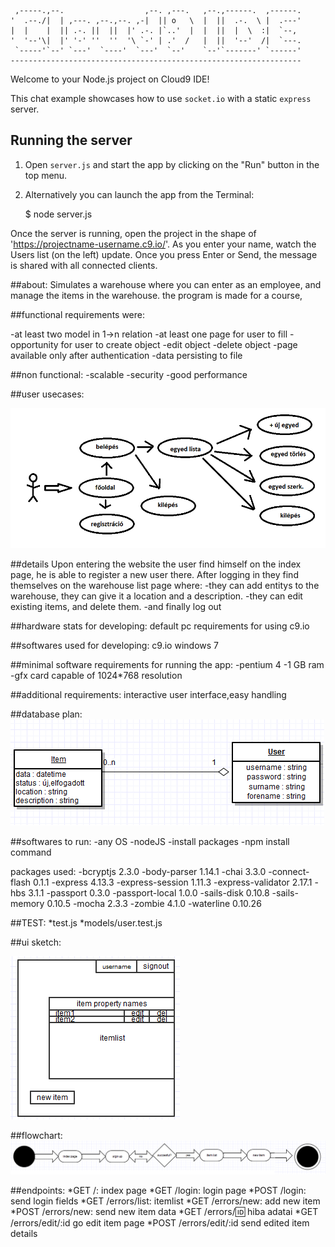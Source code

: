 
     ,-----.,--.                  ,--. ,---.   ,--.,------.  ,------.
    '  .--./|  | ,---. ,--.,--. ,-|  || o   \  |  ||  .-.  \ |  .---'
    |  |    |  || .-. ||  ||  |' .-. |`..'  |  |  ||  |  \  :|  `--, 
    '  '--'\|  |' '-' ''  ''  '\ `-' | .'  /   |  ||  '--'  /|  `---.
     `-----'`--' `---'  `----'  `---'  `--'    `--'`-------' `------'
    ----------------------------------------------------------------- 


Welcome to your Node.js project on Cloud9 IDE!

This chat example showcases how to use `socket.io` with a static `express` server.

## Running the server

1) Open `server.js` and start the app by clicking on the "Run" button in the top menu.

2) Alternatively you can launch the app from the Terminal:

    $ node server.js

Once the server is running, open the project in the shape of 'https://projectname-username.c9.io/'. As you enter your name, watch the Users list (on the left) update. Once you press Enter or Send, the message is shared with all connected clients.

##about:
Simulates a warehouse where you can enter as an employee, and manage the items in the warehouse.
the program is made for a course, 

##functional requirements were:

-at least two model in 1->n relation
-at least one page for user to fill
-opportunity for user to create object
-edit object
-delete object
-page available only after authentication
-data persisting to file


##non functional:
-scalable
-security
-good performance

##user usecases:

![usecase](readme/esetdiagram.png)

##details
Upon entering the website the user find himself on the index page, he is able to register a new user there.
After logging in they find themselves on the warehouse list page where: 
-they can add entitys to the warehouse, they can give it a location and a description.
-they can edit existing items, and delete them.
-and finally log out

##hardware stats for developing:
default pc requirements for using c9.io

##softwares used for developing:
c9.io
windows 7 

##minimal software requirements for running the app:
-pentium 4
-1 GB ram
-gfx card capable of 1024*768 resolution

##additional requirements:
interactive user interface,easy handling

##database plan:
![clickable](readme/structure.png)

##softwares to run:
-any OS
-nodeJS
-install packages
  -npm install <package name>  command

packages used:
-bcryptjs 2.3.0
-body-parser 1.14.1
-chai 3.3.0
-connect-flash 0.1.1
-express 4.13.3
-express-session 1.11.3
-express-validator 2.17.1
-hbs 3.1.1
-passport 0.3.0
-passport-local 1.0.0
-sails-disk 0.10.8
-sails-memory 0.10.5
-mocha 2.3.3
-zombie 4.1.0
-waterline 0.10.26

##TEST:
*test.js
*models/user.test.js

##ui sketch:

![clickable](readme/look.png)

##flowchart:
![clickable](readme/flowchart.png)

##endpoints:
*GET /: index page
*GET /login: login page
*POST /login: send login fields
*GET /errors/list: itemlist
*GET /errors/new: add new item
*POST /errors/new: send new item data
*GET /errors/:id: hiba adatai
*GET /errors/edit/:id go edit item page
*POST /errors/edit/:id send edited item details






